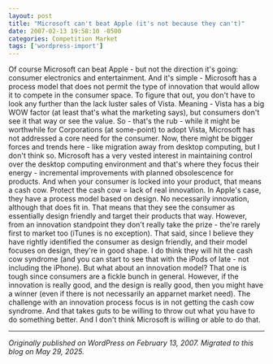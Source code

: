 ```yaml
---
layout: post
title: "Microsoft can't beat Apple (it's not because they can't)"
date: 2007-02-13 19:58:10 -0500
categories: Competition Market
tags: ['wordpress-import']
---
```


Of course Microsoft can beat Apple - but not the direction it's going: consumer electronics and entertainment. And it's simple - Microsoft has a process model that does not permit the type of innovation that would allow it to compete in the consumer space. To figure that out, you don't have to look any further than the lack luster sales of Vista. Meaning - Vista has a big WOW factor (at least that's what the marketing says), but consumers don't see it that way or see the value. So - that's the rub - while it might be worthwhile for Corporations (at some-point) to adopt Vista, Microsoft has not addressed a core need for the consumer. Now, there might be bigger forces and trends here - like migration away from desktop computing, but I don't think so. Microsoft has a very vested interest in maintaining control over the desktop computing environment and that's where they focus their energy - incremental improvements with planned obsolescence for products. And when your consumer is locked into your product, that means a cash cow. Protect the cash cow = lack of real innovation. In Apple's case, they have a process model based on design. No necessarily innovation, although that does fit in. That means that they see the consumer as essentially design friendly and target their products that way. However, from an innovation standpoint they don't really take the prize - the're rarely first to market too (iTunes is no exception). That said, since I believe they have rightly identified the consumer as design friendly, and their model focuses on design, they're in good shape. I do think they will hit the cash cow syndrome (and you can start to see that with the iPods of late - not including the iPhone). But what about an innovation model? That one is tough since consumers are a fickle bunch in general. However, if the innovation is really good, and the design is really good, then you might have a winner (even if there is not necessarily an apparnet market need). The challenge with an innovation process focus is in not getting the cash cow syndrome. And that takes guts to be willing to throw out what you have to do something better. And I don't think Microsoft is willing or able to do that.

---

*Originally published on WordPress on February 13, 2007. Migrated to this blog on May 29, 2025.*
